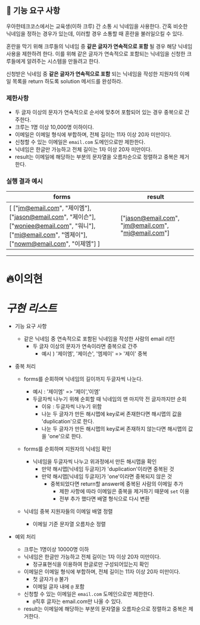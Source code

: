 ## 🚀 기능 요구 사항

우아한테크코스에서는 교육생(이하 크루) 간 소통 시 닉네임을 사용한다. 간혹 비슷한 닉네임을 정하는 경우가 있는데, 이러할 경우 소통할 때 혼란을 불러일으킬 수 있다.

혼란을 막기 위해 크루들의 닉네임 중 **같은 글자가 연속적으로 포함** 될 경우 해당 닉네임 사용을 제한하려 한다. 이를 위해 같은 글자가 연속적으로 포함되는 닉네임을 신청한 크루들에게 알려주는 시스템을 만들려고 한다.

신청받은 닉네임 중 **같은 글자가 연속적으로 포함** 되는 닉네임을 작성한 지원자의 이메일 목록을 return 하도록 solution 메서드를 완성하라.

### 제한사항

- 두 글자 이상의 문자가 연속적으로 순서에 맞추어 포함되어 있는 경우 중복으로 간주한다.
- 크루는 1명 이상 10,000명 이하이다.
- 이메일은 이메일 형식에 부합하며, 전체 길이는 11자 이상 20자 미만이다.
- 신청할 수 있는 이메일은 `email.com` 도메인으로만 제한한다.
- 닉네임은 한글만 가능하고 전체 길이는 1자 이상 20자 미만이다.
- result는 이메일에 해당하는 부분의 문자열을 오름차순으로 정렬하고 중복은 제거한다.

### 실행 결과 예시

| forms                                                                                                                                                 | result                                              |
| ----------------------------------------------------------------------------------------------------------------------------------------------------- | --------------------------------------------------- |
| [ ["jm@email.com", "제이엠"], ["jason@email.com", "제이슨"], ["woniee@email.com", "워니"], ["mj@email.com", "엠제이"], ["nowm@email.com", "이제엠"] ] | ["jason@email.com", "jm@email.com", "mj@email.com"] |

---

# 🔥이의현

# _구현 리스트_

- 기능 요구 사항

  - 같은 닉네임 중 연속적으로 포함된 닉네임을 작성한 사람의 email 리턴
    - 두 글자 이상의 문자가 연속이라면 중복으로 간주
      - 예시 ) '제이엠', '제이슨', '엠제이' => '제이' 중복

- 중복 처리

  - forms를 순회하며 닉네임의 길이까지 두글자씩 나눈다.

    - 예시 : '제이엠' => '제이','이엠'
    - 두글자씩 나누기 위해 순회할 때 닉네임의 맨 마지막 전 글자까지만 순회
      - 이유 : 두글자씩 나누기 위함
      - 나눈 두 글자가 만든 해시맵에 key로써 존재한다면 해시맵의 값을 'duplication'으로 한다.
      - 나눈 두 글자가 만든 해시맵의 key로써 존재하지 않는다면 해시맵의 값을 'one'으로 한다.

  - forms를 순회하며 지원자의 닉네임 확인

    - 닉네임을 두글자씩 나누고 위과정에서 만든 해시맵을 확인
      - 만약 해시맵[닉네임 두글자]가 'duplication'이라면 중복된 것
      - 만약 해시맵[닉네임 두글자]가 'one'이라면 중복되지 않은 것
        - 중복되었다면 return할 answer에 중복된 사람의 이메일 추가
          - 제한 사항에 따라 이메일은 중복을 제거하기 때문에 `set` 이용
          - 전부 추가 했다면 배열 형식으로 다시 변환

  - 닉네임 중복 지원자들의 이메일 배열 정렬

    - 이메일 기준 문자열 오름차순 정렬

- 예외 처리

  - 크루는 1명이상 10000명 이하
  - 닉네임은 한글만 가능하고 전체 길이는 1자 이상 20자 미만이다.
    - 정규표현식을 이용하여 한글로만 구성되어있는지 확인
  - 이메일은 이메일 형식에 부합하며, 전체 길이는 11자 이상 20자 미만이다.
    - 첫 글자가 `@` 불가
    - 이메일 글자 내에 `@` 포함
  - 신청할 수 있는 이메일은 `email.com` 도메인으로만 제한한다.
    - `@`직후 글자는 email.com만 나올 수 있다.
  - result는 이메일에 해당하는 부분의 문자열을 오름차순으로 정렬하고 중복은 제거한다.
